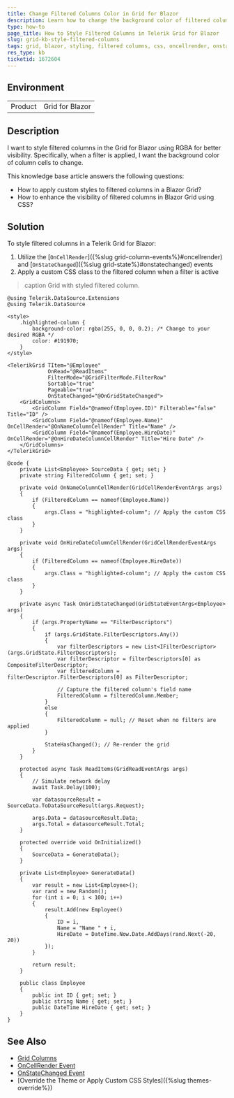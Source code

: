 ```yaml
---
title: Change Filtered Columns Color in Grid for Blazor
description: Learn how to change the background color of filtered columns in the Telerik Grid for Blazor for better visibility using CSS.
type: how-to
page_title: How to Style Filtered Columns in Telerik Grid for Blazor
slug: grid-kb-style-filtered-columns
tags: grid, blazor, styling, filtered columns, css, oncellrender, onstatechanged
res_type: kb
ticketid: 1672604
---
```


## Environment

<table>
    <tbody>
	    <tr>
	    	<td>Product</td>
	    	<td>Grid for Blazor</td>
	    </tr>
    </tbody>
</table>

## Description

I want to style filtered columns in the Grid for Blazor using RGBA for better visibility. Specifically, when a filter is applied, I want the background color of column cells to change.

This knowledge base article answers the following questions:
- How to apply custom styles to filtered columns in a Blazor Grid?
- How to enhance the visibility of filtered columns in Blazor Grid using CSS?

## Solution

To style filtered columns in a Telerik Grid for Blazor: 
1. Utilize the [`OnCellRender`]({%slug grid-column-events%}#oncellrender) and [`OnStateChanged`]({%slug grid-state%}#onstatechanged) events 
2. Apply a custom CSS class to the filtered column when a filter is active

>caption Grid with styled filtered column.

`````CSHTML
@using Telerik.DataSource.Extensions
@using Telerik.DataSource

<style>
    .highlighted-column {
        background-color: rgba(255, 0, 0, 0.2); /* Change to your desired RGBA */
        color: #191970;
    }
</style>

<TelerikGrid TItem="@Employee" 
             OnRead="@ReadItems"
             FilterMode="@GridFilterMode.FilterRow"
             Sortable="true" 
             Pageable="true" 
             OnStateChanged="@OnGridStateChanged">
    <GridColumns>
        <GridColumn Field="@nameof(Employee.ID)" Filterable="false" Title="ID" />
        <GridColumn Field="@nameof(Employee.Name)" OnCellRender="@OnNameColumnCellRender" Title="Name" />
        <GridColumn Field="@nameof(Employee.HireDate)" OnCellRender="@OnHireDateColumnCellRender" Title="Hire Date" />
    </GridColumns>
</TelerikGrid>

@code {
    private List<Employee> SourceData { get; set; }
    private string FilteredColumn { get; set; }

    private void OnNameColumnCellRender(GridCellRenderEventArgs args)
    {
        if (FilteredColumn == nameof(Employee.Name))
        {
            args.Class = "highlighted-column"; // Apply the custom CSS class
        }
    }

    private void OnHireDateColumnCellRender(GridCellRenderEventArgs args)
    {
        if (FilteredColumn == nameof(Employee.HireDate))
        {
            args.Class = "highlighted-column"; // Apply the custom CSS class
        }
    }

    private async Task OnGridStateChanged(GridStateEventArgs<Employee> args)
    {
        if (args.PropertyName == "FilterDescriptors")
        {
            if (args.GridState.FilterDescriptors.Any())
            {
                var filterDescriptors = new List<IFilterDescriptor>(args.GridState.FilterDescriptors);
                var filterDescriptor = filterDescriptors[0] as CompositeFilterDescriptor;
                var filteredColumn = filterDescriptor.FilterDescriptors[0] as FilterDescriptor;

                // Capture the filtered column's field name
                FilteredColumn = filteredColumn.Member;
            }
            else
            {
                FilteredColumn = null; // Reset when no filters are applied
            }

            StateHasChanged(); // Re-render the grid
        }
    }

    protected async Task ReadItems(GridReadEventArgs args)
    {
        // Simulate network delay
        await Task.Delay(100);

        var datasourceResult = SourceData.ToDataSourceResult(args.Request);

        args.Data = datasourceResult.Data;
        args.Total = datasourceResult.Total;
    }

    protected override void OnInitialized()
    {
        SourceData = GenerateData();
    }

    private List<Employee> GenerateData()
    {
        var result = new List<Employee>();
        var rand = new Random();
        for (int i = 0; i < 100; i++)
        {
            result.Add(new Employee()
            {
                ID = i,
                Name = "Name " + i,
                HireDate = DateTime.Now.Date.AddDays(rand.Next(-20, 20))
            });
        }

        return result;
    }

    public class Employee
    {
        public int ID { get; set; }
        public string Name { get; set; }
        public DateTime HireDate { get; set; }
    }
}
`````
## See Also

- [Grid Columns](https://docs.telerik.com/blazor-ui/components/grid/columns/bound)
- [OnCellRender Event](https://docs.telerik.com/blazor-ui/components/grid/columns/events)
- [OnStateChanged Event](https://docs.telerik.com/blazor-ui/components/grid/state#onstatechanged)
- [Override the Theme or Apply Custom CSS Styles]({%slug themes-override%})
